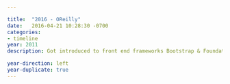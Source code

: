 ```yaml
---

title:  "2016 - OReilly"
date:   2016-04-21 10:28:30 -0700
categories:
- timeline
year: 2011
description: Got introduced to front end frameworks Bootstrap & Foundation, which ultimately changed my design process by including rapid prototyping before I start the UI.

year-direction: left
year-duplicate: true
---
```

